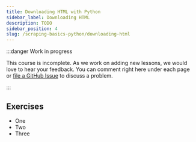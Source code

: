 ```yaml
---
title: Downloading HTML with Python
sidebar_label: Downloading HTML
description: TODO
sidebar_position: 4
slug: /scraping-basics-python/downloading-html
---
```


:::danger Work in progress

This course is incomplete. As we work on adding new lessons, we would love to hear your feedback. You can comment right here under each page or [file a GitHub Issue](https://github.com/apify/apify-docs/issues) to discuss a problem.

:::

## Exercises

- One
- Two
- Three
